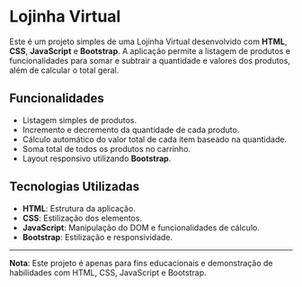 # Lojinha Virtual

Este é um projeto simples de uma Lojinha Virtual desenvolvido com **HTML**, **CSS**, **JavaScript** e **Bootstrap**. A aplicação permite a listagem de produtos e funcionalidades para somar e subtrair a quantidade e valores dos produtos, além de calcular o total geral.

## Funcionalidades

- Listagem simples de produtos.
- Incremento e decremento da quantidade de cada produto.
- Cálculo automático do valor total de cada item baseado na quantidade.
- Soma total de todos os produtos no carrinho.
- Layout responsivo utilizando **Bootstrap**.

## Tecnologias Utilizadas

- **HTML**: Estrutura da aplicação.
- **CSS**: Estilização dos elementos.
- **JavaScript**: Manipulação do DOM e funcionalidades de cálculo.
- **Bootstrap**: Estilização e responsividade.

---

**Nota**: Este projeto é apenas para fins educacionais e demonstração de habilidades com HTML, CSS, JavaScript e Bootstrap.
